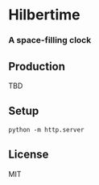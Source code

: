 # Hilbertime

### A space-filling clock

Production
----------

TBD

Setup
-----

`python -m http.server`

License
-------

MIT
